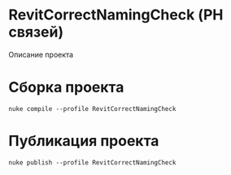 # RevitCorrectNamingCheck (РН связей)
Описание проекта 

# Сборка проекта
```
nuke compile --profile RevitCorrectNamingCheck
```

# Публикация проекта
```
nuke publish --profile RevitCorrectNamingCheck
```
